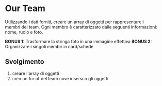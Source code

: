 Our Team
===
Utilizzando i dati forniti, creare un array di oggetti per rappresentare i membri del team.
Ogni membro è caratterizzato dalle seguenti informazioni: nome, ruolo e foto.

**BONUS 1:**
Trasformare la stringa foto in una immagine effettiva
**BONUS 2:**
Organizzare i singoli membri in card/schede


## Svolgimento

1. creare l'array di oggetti
1. creo un for of del team cove insersco gli oggetti